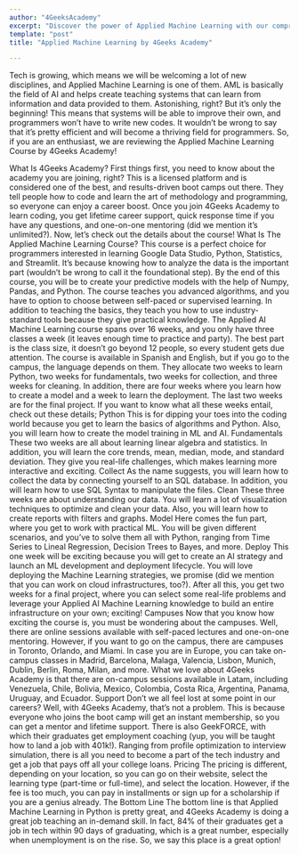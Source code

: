 ```yaml
---
author: "4GeeksAcademy"
excerpt: "Discover the power of Applied Machine Learning with our comprehensive course. Learn practical techniques to tackle real-world problems. Enroll now!"
template: "post"
title: "Applied Machine Learning by 4Geeks Academy"

---
```


Tech is growing, which means we will be welcoming a lot of new disciplines, and Applied Machine Learning is one of them. 
AML is basically the field of AI and helps create teaching systems that can learn from information and data provided to them. Astonishing, right? But it’s only the beginning!
This means that systems will be able to improve their own, and programmers won’t have to write new codes. It wouldn’t be wrong to say that it’s pretty efficient and will become a thriving field for programmers. 
So, if you are an enthusiast, we are reviewing the Applied Machine Learning Course by 4Geeks Academy!

What Is 4Geeks Academy?
First things first, you need to know about the academy you are joining, right?
This is a licensed platform and is considered one of the best, and results-driven boot camps out there. They tell people how to code and learn the art of methodology and programming, so everyone can enjoy a career boost. 
Once you join 4Geeks Academy to learn coding, you get lifetime career support, quick response time if you have any questions, and one-on-one mentoring (did we mention it’s unlimited?).
Now, let’s check out the details about the course!
What Is The Applied Machine Learning Course?
This course is a perfect choice for programmers interested in learning Google Data Studio, Python, Statistics, and Streamlit. It’s because knowing how to analyze the data is the important part (wouldn’t be wrong to call it the foundational step). 
By the end of this course, you will be to create your predictive models with the help of Numpy, Pandas, and Python.
The course teaches you advanced algorithms, and you have to option to choose between self-paced or supervised learning. 
In addition to teaching the basics, they teach you how to use industry-standard tools because they give practical knowledge. 
The Applied AI Machine Learning course spans over 16 weeks, and you only have three classes a week (it leaves enough time to practice and party).
The best part is the class size, it doesn’t go beyond 12 people, so every student gets due attention. 
The course is available in Spanish and English, but if you go to the campus, the language depends on them. They allocate two weeks to learn Python, two weeks for fundamentals, two weeks for collection, and three weeks for cleaning.
In addition, there are four weeks where you learn how to create a model and a week to learn the deployment. The last two weeks are for the final project. If you want to know what all these weeks entail, check out these details;
Python
This is for dipping your toes into the coding world because you get to learn the basics of algorithms and Python. Also, you will learn how to create the model training in ML and AI.
Fundamentals
These two weeks are all about learning linear algebra and statistics. In addition, you will learn the core trends, mean, median, mode, and standard deviation. They give you real-life challenges, which makes learning more interactive and exciting.
Collect
As the name suggests, you will learn how to collect the data by connecting yourself to an SQL database. In addition, you will learn how to use SQL Syntax to manipulate the files.
Clean
These three weeks are about understanding our data. You will learn a lot of visualization techniques to optimize and clean your data. Also, you will learn how to create reports with filters and graphs.
Model
Here comes the fun part, where you get to work with practical ML. You will be given different scenarios, and you’ve to solve them all with Python, ranging from Time Series to Lineal Regression, Decision Trees to Bayes, and more.
Deploy
This one week will be exciting because you will get to create an AI strategy and launch an ML development and deployment lifecycle. 
You will love deploying the Machine Learning strategies, we promise (did we mention that you can work on cloud infrastructures, too?).
After all this, you get two weeks for a final project, where you can select some real-life problems and leverage your Applied AI Machine Learning knowledge to build an entire infrastructure on your own; exciting!
Campuses
Now that you know how exciting the course is, you must be wondering about the campuses. Well, there are online sessions available with self-paced lectures and one-on-one mentoring. 
However, if you want to go on the campus, there are campuses in Toronto, Orlando, and Miami. In case you are in Europe, you can take on-campus classes in Madrid, Barcelona, Malaga, Valencia, Lisbon, Munich, Dublin, Berlin, Roma, Milan, and more.
What we love about 4Geeks Academy is that there are on-campus sessions available in Latam, including Venezuela, Chile, Bolivia, Mexico, Colombia, Costa Rica, Argentina, Panama, Uruguay, and Ecuador.
Support
Don’t we all feel lost at some point in our careers? Well, with 4Geeks Academy, that’s not a problem. This is because everyone who joins the boot camp will get an instant membership, so you can get a mentor and lifetime support. 
There is also GeekFORCE, with which their graduates get employment coaching (yup, you will be taught how to land a job with 401k!).
Ranging from profile optimization to interview simulation, there is all you need to become a part of the tech industry and get a job that pays off all your college loans.
Pricing
The pricing is different, depending on your location, so you can go on their website, select the learning type (part-time or full-time), and select the location. However, if the fee is too much, you can pay in installments or sign up for a scholarship if you are a genius already.
The Bottom Line
The bottom line is that Applied Machine Learning in Python is pretty great, and 4Geeks Academy is doing a great job teaching an in-demand skill. In fact, 84% of their graduates get a job in tech within 90 days of graduating, which is a great number, especially when unemployment is on the rise. So, we say this place is a great option!
 


